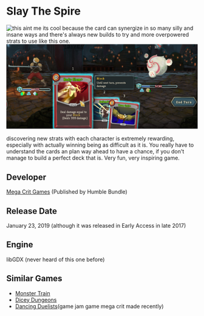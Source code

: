 # Slay The Spire
![this aint me](CraftySilent.png)
its cool because the card can synergize in so many silly and insane ways and there's always new builds to try and more overpowered strats to use like this one. ![this was a fun day](SlayingSpires.png)

discovering new strats with each character is extremely rewarding, especially with actually winning being as difficult as it is. You really have to understand the cards an plan way ahead to have a chance, if you don't manage to build a perfect deck that is. Very fun, very inspiring game.
## Developer
[Mega Crit Games](https://www.megacrit.com/) (Published by Humble Bundle)
## Release Date
January 23, 2019 (although it was released in Early Access in late 2017)
## Engine
libGDX (never heard of this one before)
## Similar Games
- [Monster Train](https://www.themonstertrain.com/)
- [Dicey Dungeons](https://diceydungeons.com/)
- [Dancing Duelists](https://megacrit.itch.io/dancing-duelists)(game jam game mega crit made recently)


